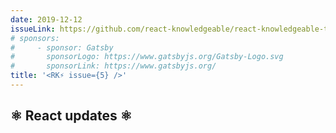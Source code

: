 ```yaml
---
date: 2019-12-12
issueLink: https://github.com/react-knowledgeable/react-knowledgeable-talks/issues/21
# sponsors:
#     - sponsor: Gatsby
#       sponsorLogo: https://www.gatsbyjs.org/Gatsby-Logo.svg
#       sponsorLink: https://www.gatsbyjs.org/
title: '<RK⚡️ issue={5} />'
---
```


## ⚛️ React updates ⚛️
